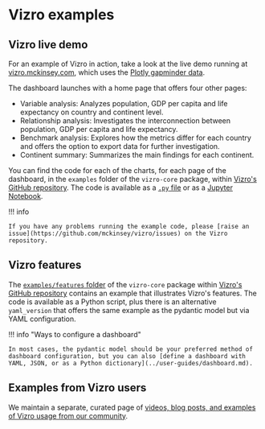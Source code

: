 # Vizro examples

## Vizro live demo
For an example of Vizro in action, take a look at the live demo running at [vizro.mckinsey.com](https://vizro.mckinsey.com), which uses the [Plotly gapminder data](https://plotly.com/python-api-reference/generated/plotly.express.data.html#plotly.express.data.gapminder).

The dashboard launches with a home page that offers four other pages:

* Variable analysis: Analyzes population, GDP per capita and life expectancy on country and continent level.
* Relationship analysis: Investigates the interconnection between population, GDP per capita and life expectancy.
* Benchmark analysis: Explores how the metrics differ for each country and offers the option to export data for further investigation.
* Continent summary: Summarizes the main findings for each continent.


You can find the code for each of the charts, for each page of the dashboard, in the `examples` folder of the `vizro-core` package, within [Vizro's GitHub repository](https://github.com/mckinsey/vizro). The code is available as a [`.py` file](https://github.com/mckinsey/vizro/blob/main/vizro-core/examples/demo/app.py) or as a [Jupyter Notebook](https://github.com/mckinsey/vizro/tree/main/vizro-core/examples/demo/jupyter_version).

!!! info

    If you have any problems running the example code, please [raise an issue](https://github.com/mckinsey/vizro/issues) on the Vizro repository.

## Vizro features
The [`examples/features` folder](https://github.com/mckinsey/vizro/tree/main/vizro-core/examples/features) of the `vizro-core` package within [Vizro's GitHub repository](https://github.com/mckinsey/vizro) contains an example that illustrates Vizro's features. The code is available as a Python script, plus there is an alternative `yaml_version` that offers the same example as the pydantic model but via YAML configuration.

!!! info "Ways to configure a dashboard"

    In most cases, the pydantic model should be your preferred method of dashboard configuration, but you can also [define a dashboard with YAML, JSON, or as a Python dictionary](../user-guides/dashboard.md).

## Examples from Vizro users

We maintain a separate, curated page of [videos, blog posts, and examples of Vizro usage from our community](your-examples.md).
